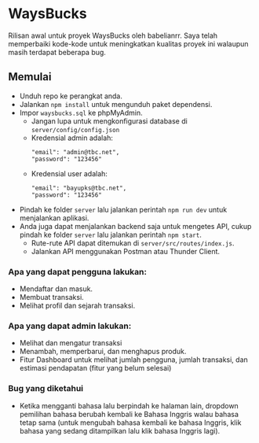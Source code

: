 # WaysBucks
Rilisan awal untuk proyek WaysBucks oleh babelianrr. Saya telah memperbaiki kode-kode untuk meningkatkan kualitas proyek ini walaupun masih terdapat beberapa bug.

## Memulai
- Unduh repo ke perangkat anda.
- Jalankan `npm install` untuk mengunduh paket dependensi.
- Impor `waysbucks.sql` ke phpMyAdmin.
  - Jangan lupa untuk mengkonfigurasi database di `server/config/config.json`
  - Kredensial admin adalah:
    ```
    "email": "admin@tbc.net",
    "password": "123456"
    ```
  - Kredensial user adalah:
    ```
    "email": "bayupks@tbc.net",
    "password": "123456"
    ```
- Pindah ke folder `server` lalu jalankan perintah `npm run dev` untuk menjalankan aplikasi.
- Anda juga dapat menjalankan backend saja untuk mengetes API, cukup pindah ke folder `server` lalu jalankan perintah `npm start`.
  - Rute-rute API dapat ditemukan di `server/src/routes/index.js`.
  - Jalankan API menggunakan Postman atau Thunder Client.

### Apa yang dapat pengguna lakukan:
- Mendaftar dan masuk.
- Membuat transaksi.
- Melihat profil dan sejarah transaksi.

### Apa yang dapat admin lakukan:
- Melihat dan mengatur transaksi
- Menambah, memperbarui, dan menghapus produk.
- Fitur Dashboard untuk melihat jumlah pengguna, jumlah transaksi, dan estimasi pendapatan (fitur yang belum selesai)

### Bug yang diketahui
- Ketika mengganti bahasa lalu berpindah ke halaman lain, dropdown pemilihan bahasa berubah kembali ke Bahasa Inggris walau bahasa tetap sama (untuk mengubah bahasa kembali ke bahasa Inggris, klik bahasa yang sedang ditampilkan lalu klik bahasa Inggris lagi).